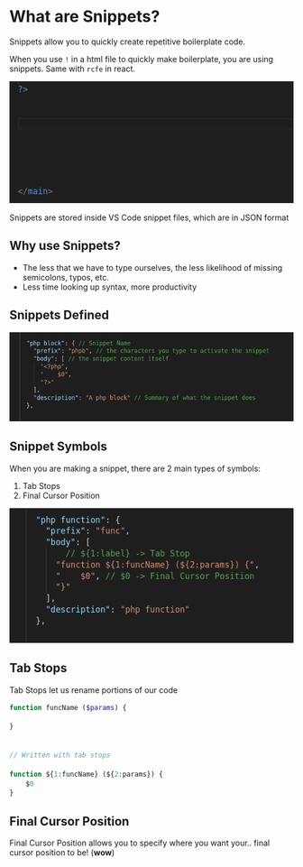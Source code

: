 # What are Snippets?

Snippets allow you to quickly create repetitive boilerplate code.

When you use `!` in a html file to quickly make boilerplate, you are using snippets. Same with `rcfe` in react.

![](images/snippetQuickDemo.gif)

Snippets are stored inside VS Code snippet files, which are in JSON format

## Why use Snippets?
- The less that we have to type ourselves, the less likelihood of missing semicolons, typos, etc.
- Less time looking up syntax, more productivity

## Snippets Defined

![](images/snippetsDefined.png)

## Snippet Symbols

When you are making a snippet, there are 2 main types of symbols:
1. Tab Stops
2. Final Cursor Position

![](images/snippetsSymbols.png)

## Tab Stops

Tab Stops let us rename portions of our code

```php
function funcName ($params) {
    
}


// Written with tab stops

function ${1:funcName} (${2:params}) {
    $0
}

```

## Final Cursor Position

Final Cursor Position allows you to specify where you want your.. final cursor position to be! (**wow**)